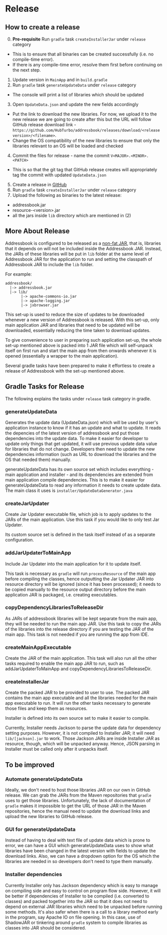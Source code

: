 # Release
## How to create a release
0. **Pre-requisite** Run `gradle` task `createInstallerJar` under `release` category
  - This is to ensure that all binaries can be created successfully (i.e. no compile-time error).
  - If there is any compile-time error, resolve them first before continuing on the next step.
1. Update version in `MainApp` and in `build.gradle`
2. Run `gradle` task `generateUpdateData` under `release` category
  - The console will print a list of libraries which should be updated
3. Open `UpdateData.json` and update the new fields accordingly
  - Put the link to download the new libraries. For now, we upload it to the new release we are going to create after this
  but the URL will follow GitHub release download link - `https://github.com/HubTurbo/addressbook/releases/download/<release version>/<filename>`.
  - Change the OS compatibility of the new libraries to ensure that only the libraries relevant to an OS will be loaded and checked
4. Commit the  files for release - name the commit `V<MAJOR>.<MINOR>.<PATCH>`
  - This is so that the git tag that GitHub release creates will appropriately tag the commit with updated `UpdateData.json`
5. Create a release in [GitHub](https://github.com/HubTurbo/addressbook/releases)
6. Run `gradle` task `createInstallerJar` under `release` category
7. Upload the following as binaries to the latest release:
  - addressbook.jar
  - resource-\<version\>.jar
  - all the jars inside `lib` directory which are mentioned in (2)

## More About Release
Addressbook is configured to be released as a [non-fat JAR](http://stackoverflow.com/questions/19150811/what-is-a-fat-jar),
that is, libraries that it depends on will not be included inside the Addressbook JAR. Instead, the JARs of these libraries
will be put in `lib` folder at the same level of Addressbook JAR for the application to run and setting the classpath of
Addressbook JAR to include the `lib` folder.

For example:
```
addressbook/
  |-> addressbook.jar
  |-> lib/
       |-> apache-commons-io.jar
       |-> apache-logging.jar
       |-> jxbrowser.jar
```

This set-up is used to reduce the size of updates to be downloaded whenever a new version of Addressbook is released. With
this set-up, only main application JAR and libraries that need to be updated will be downloaded, essentially reducing the
time taken to download updates.

To give convenience to user in preparing such application set-up, the whole set-up mentioned above is packed into 1 JAR file
which will self-unpack itself on first run and start the main app from then onwards whenever it is opened (essentially
a wrapper to the main application).

Several gradle tasks have been prepared to make it effortless to create a release of Addressbook with the set-up mentioned above.

## Gradle Tasks for Release

The following explains the tasks under `release` task category in gradle.

### generateUpdateData
Generates the update data (UpdateData.json) which will be used by user's application instance to know if it has an update
and what to update. It reads the depencies of the latest version of addressbook and put those dependencies into the update
data. To make it easier for developer to update only things that get updated, it will use previous update data value for
libraries that do not change. Developers then need to update the new dependencies information (such as URL to download
the libraries and the OS that needed them) manually.

generateUpdateData has its own source set which includes everything - main application and installer - and its dependencies
are extended from main application compile dependencies. This is to make it easier for generateUpdateData to read any
information it needs to create update data. The main class it uses is `installer/UpdateDataGenerator.java`

### createJarUpdater
Create Jar Updater executable file, which job is to apply updates to the JARs of the main application.
Use this task if you would like to only test Jar Updater.

Its custom source set is defined in the task itself instead of as a separate configuration.

### addJarUpdaterToMainApp
Include Jar Updater into the main application for it to update itself.

This task is necessary as `gradle` will run `processResource` of the main app before compiling the classes, hence
outputting the Jar Updater JAR into resource directory will be ignored (since it has been processed); it needs to be
copied manually to the resource output directory before the main application JAR is packaged, i.e. creating executables.

### copyDependencyLibrariesToReleaseDir
As JARs of addressbook libraries will be kept separate from the main app, they will be needed to run the main app JAR.
Use this task to copy the JARs of the libraries into the release directory if you are testing the JAR of the main app.
This task is not needed if you are running the app from IDE.

### createMainAppExecutable
Create the JAR of the main application. This task will also run all the other tasks required to enable the main app JAR
to run, such as addJarUpdaterToMainApp and copyDependencyLibrariesToReleaseDir.

### createInstallerJar
Create the packed JAR to be provided to user to use. The packed JAR contains the main app executable and all the
libraries needed for the main app executable to run. It will run the other tasks necessary to generate those files and
keep them as resources.

Installer is defined into its own source set to make it easier to compile.

Currently, Installer needs Jackson to parse the update data for dependency setting purposes. However, it is not compiled
to Installer JAR; it will need `lib/[jackson].jar` to work. Those Jackson JARs are inside Installer JAR as resource, though,
which will be unpacked anyway. Hence, JSON parsing in Installer must be called only after it unpacks itself.

## To be improved

### Automate generateUpdateData
Ideally, we don't need to host those libraries JAR on our own in GitHub release. We can grab the JARs from the Maven repositories
that `gradle` uses to get those libraries. Unfortunately, the lack of documentation of `gradle` makes it impossible to
get the URL of those JAR in the Maven repositories, hence the manual need to update the download links and upload the new
libraries to GitHub release.

### GUI for generateUpdateData
Instead of having to deal with text file of update data which is prone to error, we can have a GUI which generateUpdateData
uses to show what libraries have been changed in the latest version with fields to update the download links. Also,
we can have a dropdown option for the OS which the libraries are needed in so developers don't need to type them manually.

### Installer dependencies
Currently Installer only has Jackson dependency which is easy to manage on compiling side and easy to control on program flow
side. However, it will be better if dependencies of Installer to be compiled (i.e. converted to classes) and packed together
into the JAR so that it does not need to depend on external JAR libraries which need to be unpacked before running
some methods. It's also safer when there is a call to a library method early in the program, say Apache IO on file opening.
In this case, use of ShadowJAR or tinkering around `gradle` system to compile libraries as classes into JAR should be considered.